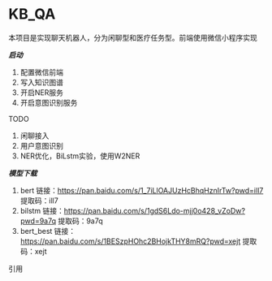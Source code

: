 # KB_QA
本项目是实现聊天机器人，分为闲聊型和医疗任务型。前端使用微信小程序实现

***启动***
1. 配置微信前端
2. 写入知识图谱
3. 开启NER服务
4. 开启意图识别服务

TODO
1. 闲聊接入
2. 用户意图识别
3. NER优化，BiLstm实验，使用W2NER


***模型下载***
1. bert
链接：https://pan.baidu.com/s/1_7iLlOAJUzHcBhqHznIrTw?pwd=ill7 
提取码：ill7
2. bilstm
链接：https://pan.baidu.com/s/1gdS6Ldo-mjj0o428_vZoDw?pwd=9a7q 
提取码：9a7q
3. bert_best
链接：https://pan.baidu.com/s/1BESzpHOhc2BHojkTHY8mRQ?pwd=xejt 
提取码：xejt

引用
